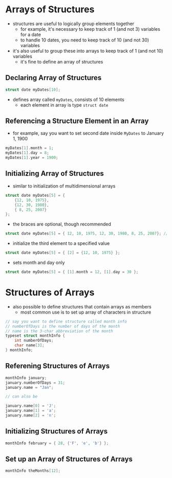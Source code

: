 # Arrays of Structures

- structures are useful to logically group elements together
    - for example, it's necessary to keep track of 1 (and not 3) variables for a date
    - to handle 10 dates, you need to keep track of 10 (and not 30) variables
- it's also useful to group these into arrays to keep track of 1 (and not 10) variables
    - it's fine to define an array of structures

## Declaring Array of Structures

```c
struct date myDates[10];
```

- defines array called `myDates`, consists of 10 elements
    - each element in array is type `struct date`

## Referencing a Structure Element in an Array

- for example, say you want to set second date inside `MyDates` to January 1, 1900

```c
myDates[1].month = 1;
myDates[1].day = 8;
myDates[1].year = 1900;
```

## Initializing Array of Structures

- similar to initialization of multidimensional arrays

```c
struct date myDates[5] = {
    {12, 10, 1975},
    {12, 30, 1980},
    { 8, 25, 2007}
};
```

- the braces are optional, though recommended

```c
struct date myDates[5] = { 12, 10, 1975, 12, 30, 1980, 8, 25, 2007}; // hard to read
```

- initialize the third element to a specified value

```c
struct date myDates[5] = { [2] = {12, 10, 1975} };
```

- sets month and day only

```c
struct date myDates[5] = { [1].month = 12, [1].day = 30 };
```

# Structures of Arrays

- also possible to define structures that contain arrays as members
    - most common use is to set up array of characters in structure

```c
// say you want to define structure called month info
// numberOfDays is the number of days of the month
// name is the 3-char abbreviation of the month
typeset struct monthInfo {
    int numberOfDays;
    char name[3];
} monthInfo;
```

## Referening Structures of Arrays

```c
monthInfo january;
january.numberOfDays = 31;
january.name = "Jan";

// can also be

january.name[0] = 'J';
january.name[1] = 'a';
january.name[2] = 'n';
```

## Initializing Structures of Arrays

```c
monthInfo february = { 28, {'F', 'e', 'b'} };
```

## Set up an Array of Structures of Arrays

```c
monthInfo theMonths[12];
```
